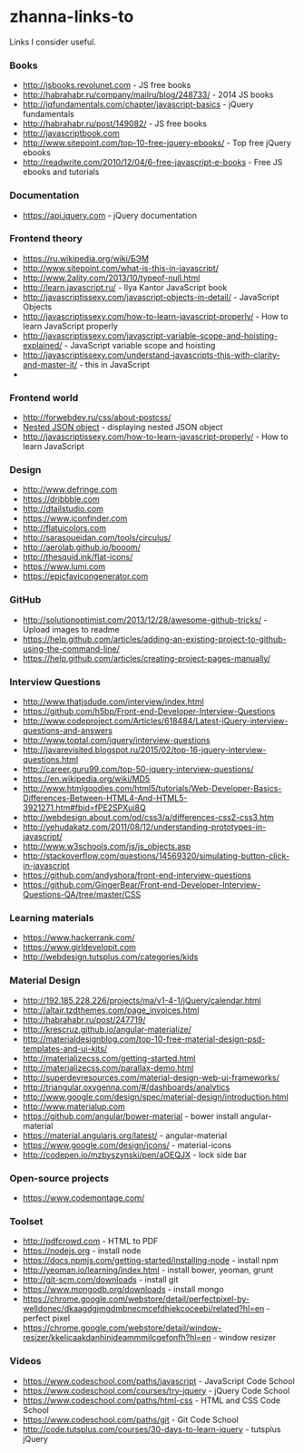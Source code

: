 # zhanna-links-to
Links I consider useful.

### Books
* http://jsbooks.revolunet.com - JS free books
* http://habrahabr.ru/company/mailru/blog/248733/ - 2014 JS books
* http://jqfundamentals.com/chapter/javascript-basics - jQuery fundamentals
* http://habrahabr.ru/post/149082/ - JS free books
* http://javascriptbook.com
* http://www.sitepoint.com/top-10-free-jquery-ebooks/ - Top free jQuery ebooks
* http://readwrite.com/2010/12/04/6-free-javascript-e-books - Free JS ebooks and tutorials

### Documentation
* https://api.jquery.com - jQuery documentation


### Frontend theory
* https://ru.wikipedia.org/wiki/БЭМ
* http://www.sitepoint.com/what-is-this-in-javascript/
* http://www.2ality.com/2013/10/typeof-null.html
* http://learn.javascript.ru/ - Ilya Kantor JavaScript book
* http://javascriptissexy.com/javascript-objects-in-detail/ - JavaScript Objects
* http://javascriptissexy.com/how-to-learn-javascript-properly/ - How to learn JavaScript properly
* http://javascriptissexy.com/javascript-variable-scope-and-hoisting-explained/ - JavaScript variable scope and hoisting
* http://javascriptissexy.com/understand-javascripts-this-with-clarity-and-master-it/ - this in JavaScript
* 
 
### Frontend world
* http://forwebdev.ru/css/about-postcss/
* [Nested JSON object](http://plnkr.co/edit/snE9Em0tCKh0nUHIlTFn?p=preview) - displaying nested JSON object
* http://javascriptissexy.com/how-to-learn-javascript-properly/ - How to learn JavaScript

### Design
* http://www.defringe.com
* https://dribbble.com
* http://dtailstudio.com
* https://www.iconfinder.com
* http://flatuicolors.com
* http://sarasoueidan.com/tools/circulus/
* http://aerolab.github.io/booom/
* http://thesquid.ink/flat-icons/
* https://www.lumi.com
* https://epicfavicongenerator.com

### GitHub
* http://solutionoptimist.com/2013/12/28/awesome-github-tricks/ - Upload images to readme
* https://help.github.com/articles/adding-an-existing-project-to-github-using-the-command-line/
* https://help.github.com/articles/creating-project-pages-manually/

### Interview Questions
* http://www.thatjsdude.com/interview/index.html
* https://github.com/h5bp/Front-end-Developer-Interview-Questions
* http://www.codeproject.com/Articles/618484/Latest-jQuery-interview-questions-and-answers
* http://www.toptal.com/jquery/interview-questions
* http://javarevisited.blogspot.ru/2015/02/top-16-jquery-interview-questions.html
* http://career.guru99.com/top-50-jquery-interview-questions/
* https://en.wikipedia.org/wiki/MD5
* http://www.htmlgoodies.com/html5/tutorials/Web-Developer-Basics-Differences-Between-HTML4-And-HTML5-3921271.htm#fbid=fPE2SPXui8Q
* http://webdesign.about.com/od/css3/a/differences-css2-css3.htm
* http://yehudakatz.com/2011/08/12/understanding-prototypes-in-javascript/
* http://www.w3schools.com/js/js_objects.asp
* http://stackoverflow.com/questions/14569320/simulating-button-click-in-javascript
* https://github.com/andyshora/front-end-interview-questions
* https://github.com/GingerBear/Front-end-Developer-Interview-Questions-QA/tree/master/CSS

### Learning materials
* https://www.hackerrank.com/
* https://www.girldevelopit.com
* http://webdesign.tutsplus.com/categories/kids


### Material Design
* http://192.185.228.226/projects/ma/v1-4-1/jQuery/calendar.html
* http://altair.tzdthemes.com/page_invoices.html
* http://habrahabr.ru/post/247719/
* http://krescruz.github.io/angular-materialize/
* http://materialdesignblog.com/top-10-free-material-design-psd-templates-and-ui-kits/
* http://materializecss.com/getting-started.html
* http://materializecss.com/parallax-demo.html
* http://superdevresources.com/material-design-web-ui-frameworks/
* http://triangular.oxygenna.com/#/dashboards/analytics
* http://www.google.com/design/spec/material-design/introduction.html
* http://www.materialup.com
* https://github.com/angular/bower-material - bower install angular-material
* https://material.angularjs.org/latest/ - angular-material
* https://www.google.com/design/icons/ - material-icons
* http://codepen.io/mzbyszynski/pen/aOEQJX - lock side bar



### Open-source projects
* https://www.codemontage.com/

### Toolset
* http://pdfcrowd.com - HTML to PDF
* https://nodejs.org - install node
* https://docs.npmjs.com/getting-started/installing-node - install npm
* http://yeoman.io/learning/index.html - install bower, yeoman, grunt
* http://git-scm.com/downloads - install git
* https://www.mongodb.org/downloads - install mongo
* https://chrome.google.com/webstore/detail/perfectpixel-by-welldonec/dkaagdgjmgdmbnecmcefdhjekcoceebi/related?hl=en - perfect pixel
* https://chrome.google.com/webstore/detail/window-resizer/kkelicaakdanhinjdeammmilcgefonfh?hl=en - window resizer

### Videos
* https://www.codeschool.com/paths/javascript - JavaScript Code School
* https://www.codeschool.com/courses/try-jquery - jQuery Code School
* https://www.codeschool.com/paths/html-css - HTML and CSS Code School
* https://www.codeschool.com/paths/git - Git Code School
* http://code.tutsplus.com/courses/30-days-to-learn-jquery - tutsplus jQuery
